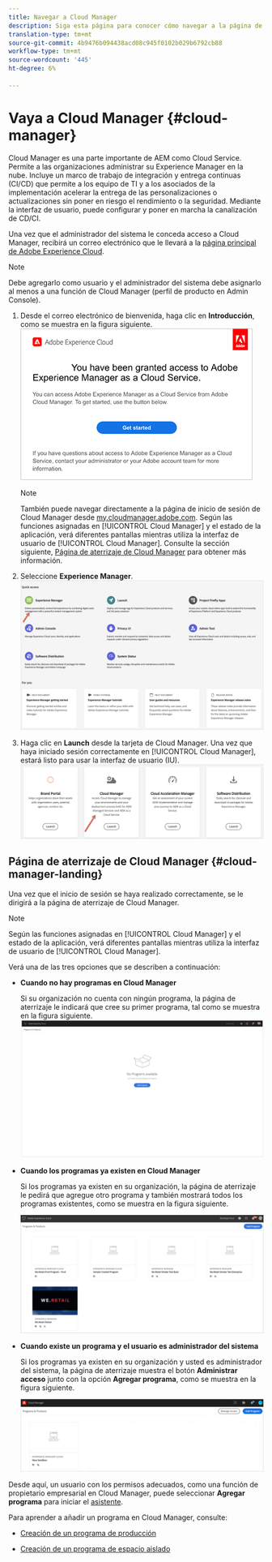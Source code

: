 ```yaml
---
title: Navegar a Cloud Manager
description: Siga esta página para conocer cómo navegar a la página de aterrizaje de Cloud Manager
translation-type: tm+mt
source-git-commit: 4b9476b094438acd08c945f0102b029b6792cb88
workflow-type: tm+mt
source-wordcount: '445'
ht-degree: 6%

---
```



# Vaya a Cloud Manager {#cloud-manager}

Cloud Manager es una parte importante de AEM como Cloud Service. Permite a las organizaciones administrar su Experience Manager en la nube. Incluye un marco de trabajo de integración y entrega continuas (CI/CD) que permite a los equipo de TI y a los asociados de la implementación acelerar la entrega de las personalizaciones o actualizaciones sin poner en riesgo el rendimiento o la seguridad. Mediante la interfaz de usuario, puede configurar y poner en marcha la canalización de CD/CI.

Una vez que el administrador del sistema le conceda acceso a Cloud Manager, recibirá un correo electrónico que le llevará a la [página principal de Adobe Experience Cloud](https://experience.adobe.com).

>[!NOTE]
>Debe agregarlo como usuario y el administrador del sistema debe asignarlo al menos a una función de Cloud Manager (perfil de producto en Admin Console).

1. Desde el correo electrónico de bienvenida, haga clic en **Introducción**, como se muestra en la figura siguiente.
   ![](/help/onboarding/what-is-required/assets/get-started-email.png)

   >[!NOTE]
   >También puede navegar directamente a la página de inicio de sesión de Cloud Manager desde [my.cloudmanager.adobe.com](https://my.cloudmanager.adobe.com/). Según las funciones asignadas en [!UICONTROL Cloud Manager] y el estado de la aplicación, verá diferentes pantallas mientras utiliza la interfaz de usuario de [!UICONTROL Cloud Manager]. Consulte la sección siguiente, [Página de aterrizaje de Cloud Manager](#cloud-manager-landing) para obtener más información.

1. Seleccione **Experience Manager**.
   ![](/help/onboarding/getting-access-to-aem-in-cloud/assets/landing-page1.png)

1. Haga clic en **Launch** desde la tarjeta de Cloud Manager. Una vez que haya iniciado sesión correctamente en [!UICONTROL Cloud Manager], estará listo para usar la interfaz de usuario (IU).
   ![](/help/onboarding/getting-access-to-aem-in-cloud/assets/landing-page2.png)


## Página de aterrizaje de Cloud Manager {#cloud-manager-landing}

Una vez que el inicio de sesión se haya realizado correctamente, se le dirigirá a la página de aterrizaje de Cloud Manager.

>[!NOTE]
>Según las funciones asignadas en [!UICONTROL Cloud Manager] y el estado de la aplicación, verá diferentes pantallas mientras utiliza la interfaz de usuario de [!UICONTROL Cloud Manager].

Verá una de las tres opciones que se describen a continuación:

* **Cuando no hay programas en Cloud Manager**

   Si su organización no cuenta con ningún programa, la página de aterrizaje le indicará que cree su primer programa, tal como se muestra en la figura siguiente.
   ![](/help/onboarding/getting-access-to-aem-in-cloud/assets/first_timelogin0.png)

* **Cuando los programas ya existen en Cloud Manager**

   Si los programas ya existen en su organización, la página de aterrizaje le pedirá que agregue otro programa y también mostrará todos los programas existentes, como se muestra en la figura siguiente.

   ![](/help/onboarding/getting-access-to-aem-in-cloud/assets/first_timelogin1.png)

* **Cuando existe un programa y el usuario es administrador del sistema**

   Si los programas ya existen en su organización y usted es administrador del sistema, la página de aterrizaje muestra el botón **Administrar acceso** junto con la opción **Agregar programa**, como se muestra en la figura siguiente.

   ![](/help/onboarding/getting-access-to-aem-in-cloud/assets/admin-console-4.png)

Desde aquí, un usuario con los permisos adecuados, como una función de propietario empresarial en Cloud Manager, puede seleccionar **Agregar programa** para iniciar el [asistente](/help/onboarding/getting-access-to-aem-in-cloud/using-the-wizard.md).

Para aprender a añadir un programa en Cloud Manager, consulte:

* [Creación de un programa de producción](/help/onboarding/getting-access-to-aem-in-cloud/creating-production-program.md)

* [Creación de un programa de espacio aislado](/help/onboarding/getting-access-to-aem-in-cloud/creating-sandbox-program.md)